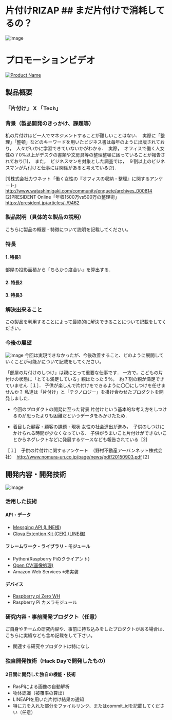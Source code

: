 # 片付けRIZAP ## まだ片付けで消耗してるの？
![image](https://user-images.githubusercontent.com/21073221/47261384-0760b380-d509-11e8-9e17-7ba1fab4ad18.png)

# プロモーションビデオ
[![Product Name](![image](https://user-images.githubusercontent.com/21073221/47262029-d340bf00-d517-11e8-99de-264e7d1e4a1a.png))](https://youtu.be/UL3A2Y659nU)

## 製品概要
### 「片付け」 X 「Tech」

### 背景（製品開発のきっかけ、課題等）
机の片付けほど一人でマネジメントすることが難しいことはない．　実際に「整理」「整頓」などのキーワードを用いたビジネス書は毎年のように出版されており，　人々がいかに学習できていないかがわかる．　実際，　オフィスで働く人女性の７0%以上がデスクの書類や文房具等の整理整頓に困っていることが報告されており[1]，　また，　ビジネスマンを対象とした調査では，　９割以上のビジネスマンが片付けと仕事には関係があると考えている[2]． 


[1]株式会社カウネット「働く女性の『オフィスの収納・整理』に関するアンケート」　http://www.watashimigaki.com/community/enquete/archives_000814
[2]PRESIDENT Online「年収1500万vs500万の整理術」　https://president.jp/articles/-/9462

### 製品説明（具体的な製品の説明）
こちらに製品の概要・特徴について説明を記載してください。

### 特長

#### 1. 特長1
部屋の投影面積から「ちらかり度合い」を算出する．

#### 2. 特長2

#### 3. 特長3

### 解決出来ること
この製品を利用することによって最終的に解決できることについて記載をしてください。

### 今後の展望
![image](https://user-images.githubusercontent.com/21073221/47256803-7fef5200-d4c0-11e8-9e7a-364dd6e5bfda.png)
今回は実現できなかったが、今後改善すること、どのように展開していくことが可能かについて記載をしてください。

「部屋の片付けのしつけ」は親にとって重要な仕事です．
一方で，こどもの片付けの状態に「とても満足している」親はたった５％，　約７割の親が満足できていません［１］．
子供が楽しんで片付けをできるように〇〇にしつけを任せませんか？
私達は「片付け」と「テクノロジー」を掛け合わせたプロダクトを開発しました．

- 今回のプロダクトの開発に至った背景
片付けという基本的な考え方をしつけるのが思ったよりも困難だというデータをみかけたため．

- 着目した顧客・顧客の課題・現状
女性の社会進出が進み，　子供のしつけにかけられる時間が少なくなっている．
子供がうまいこと片付けができないことからネグレクトなどに発展するケースなども報告されている［2]


［１］　子供の片付けに関するアンケート　（野村不動産アーバンネット株式会社）　http://www.nomura-un.co.jp/page/news/pdf/20150903.pdf
[2]


## 開発内容・開発技術
![image](https://user-images.githubusercontent.com/21073221/47256694-1753a580-d4bf-11e8-8d9a-6fc8924f095f.png)

### 活用した技術
#### API・データ
* [Messging API (LINE様)](https://developers.line.me/ja/services/messaging-api/)
* [Clova Extention Kit (CEK) (LINE様)](https://clova-developers.line.me/#/)

#### フレームワーク・ライブラリ・モジュール
* Python(Raspberry Piのクライアント)
* [Open CV(画像処理)](https://opencv.org/)
* Amazon Web Services ※未実装

#### デバイス
* [Raspberry pi Zero WH](https://www.raspberrypi.org/products/raspberry-pi-zero-w/)
* Raspberry Pi カメラモジュール

### 研究内容・事前開発プロダクト（任意）
ご自身やチームの研究内容や、事前に持ち込みをしたプロダクトがある場合は、こちらに実績なども含め記載をして下さい。

* 関連する研究やプロダクトは特になし

### 独自開発技術（Hack Dayで開発したもの）
#### 2日間に開発した独自の機能・技術
* RasPiによる画像の自動解析
* 物体認識（被覆率の算出）
* LINEAPIを用いた片付け結果の通知
* 特に力を入れた部分をファイルリンク、またはcommit_idを記載してください（任意）
